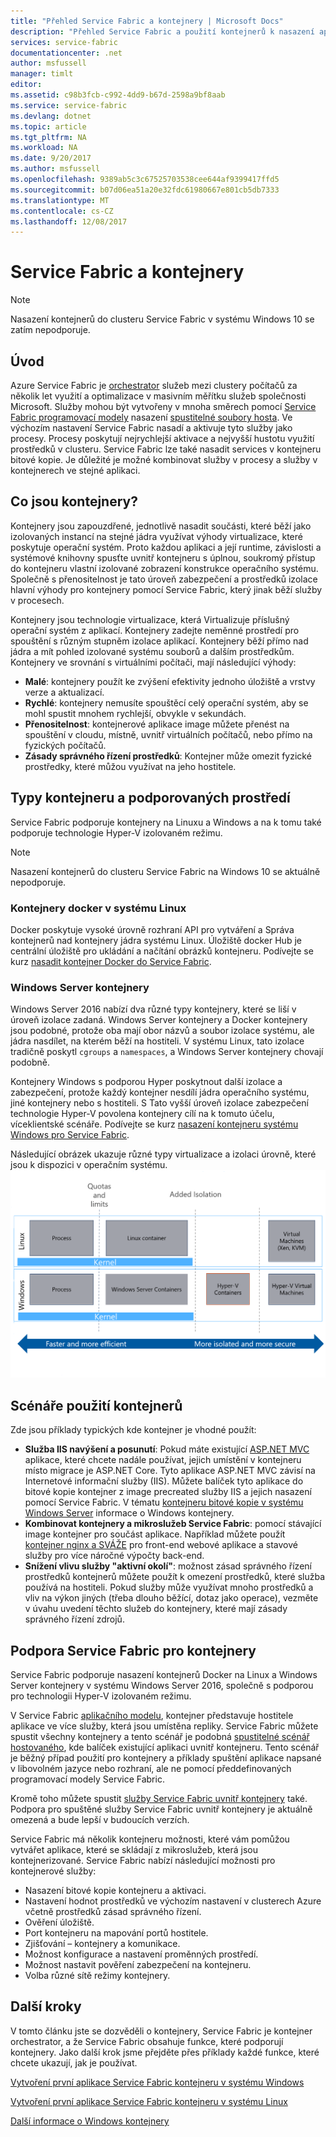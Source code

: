 ```yaml
---
title: "Přehled Service Fabric a kontejnery | Microsoft Docs"
description: "Přehled Service Fabric a použití kontejnerů k nasazení aplikací mikroslužby. Tento článek obsahuje přehled použití kontejnery a možnosti dostupné v Service Fabric."
services: service-fabric
documentationcenter: .net
author: msfussell
manager: timlt
editor: 
ms.assetid: c98b3fcb-c992-4dd9-b67d-2598a9bf8aab
ms.service: service-fabric
ms.devlang: dotnet
ms.topic: article
ms.tgt_pltfrm: NA
ms.workload: NA
ms.date: 9/20/2017
ms.author: msfussell
ms.openlocfilehash: 9389ab5c3c67525703538cee644af9399417ffd5
ms.sourcegitcommit: b07d06ea51a20e32fdc61980667e801cb5db7333
ms.translationtype: MT
ms.contentlocale: cs-CZ
ms.lasthandoff: 12/08/2017
---
```

# <a name="service-fabric-and-containers"></a>Service Fabric a kontejnery
> [!NOTE]
> Nasazení kontejnerů do clusteru Service Fabric v systému Windows 10 se zatím nepodporuje. 
>   

## <a name="introduction"></a>Úvod
Azure Service Fabric je [orchestrator](service-fabric-cluster-resource-manager-introduction.md) služeb mezi clustery počítačů za několik let využití a optimalizace v masivním měřítku služeb společnosti Microsoft. Služby mohou být vytvořeny v mnoha směrech pomocí [Service Fabric programovací modely](service-fabric-choose-framework.md) nasazení [spustitelné soubory hosta](service-fabric-deploy-existing-app.md). Ve výchozím nastavení Service Fabric nasadí a aktivuje tyto služby jako procesy. Procesy poskytují nejrychlejší aktivace a nejvyšší hustotu využití prostředků v clusteru. Service Fabric lze také nasadit services v kontejneru bitové kopie. Je důležité je možné kombinovat služby v procesy a služby v kontejnerech ve stejné aplikaci.   

## <a name="what-are-containers"></a>Co jsou kontejnery?
Kontejnery jsou zapouzdřené, jednotlivě nasadit součásti, které běží jako izolovaných instancí na stejné jádra využívat výhody virtualizace, které poskytuje operační systém. Proto každou aplikaci a její runtime, závislosti a systémové knihovny spusťte uvnitř kontejneru s úplnou, soukromý přístup do kontejneru vlastní izolované zobrazení konstrukce operačního systému. Společně s přenositelnost je tato úroveň zabezpečení a prostředků izolace hlavní výhody pro kontejnery pomocí Service Fabric, který jinak běží služby v procesech.

Kontejnery jsou technologie virtualizace, která Virtualizuje příslušný operační systém z aplikací. Kontejnery zadejte neměnné prostředí pro spouštění s různým stupněm izolace aplikací. Kontejnery běží přímo nad jádra a mít pohled izolované systému souborů a dalším prostředkům. Kontejnery ve srovnání s virtuálními počítači, mají následující výhody:

* **Malé**: kontejnery použít ke zvýšení efektivity jednoho úložiště a vrstvy verze a aktualizací.
* **Rychlé**: kontejnery nemusíte spouštěcí celý operační systém, aby se mohl spustit mnohem rychlejší, obvykle v sekundách.
* **Přenositelnost**: kontejnerové aplikace image můžete přenést na spouštění v cloudu, místně, uvnitř virtuálních počítačů, nebo přímo na fyzických počítačů.
* **Zásady správného řízení prostředků**: Kontejner může omezit fyzické prostředky, které můžou využívat na jeho hostitele.

## <a name="container-types-and-supported-environments"></a>Typy kontejneru a podporovaných prostředí
Service Fabric podporuje kontejnery na Linuxu a Windows a na k tomu také podporuje technologie Hyper-V izolovaném režimu. 

> [!NOTE]
> Nasazení kontejnerů do clusteru Service Fabric na Windows 10 se aktuálně nepodporuje. 
> 

### <a name="docker-containers-on-linux"></a>Kontejnery docker v systému Linux
Docker poskytuje vysoké úrovně rozhraní API pro vytváření a Správa kontejnerů nad kontejnery jádra systému Linux. Úložiště docker Hub je centrální úložiště pro ukládání a načítání obrázků kontejneru.
Podívejte se kurz [nasadit kontejner Docker do Service Fabric](service-fabric-get-started-containers-linux.md).

### <a name="windows-server-containers"></a>Windows Server kontejnery
Windows Server 2016 nabízí dva různé typy kontejnery, které se liší v úroveň izolace zadaná. Windows Server kontejnery a Docker kontejnery jsou podobné, protože oba mají obor názvů a soubor izolace systému, ale jádra nasdílet, na kterém běží na hostiteli. V systému Linux, tato izolace tradičně poskytl `cgroups` a `namespaces`, a Windows Server kontejnery chovají podobně.

Kontejnery Windows s podporou Hyper poskytnout další izolace a zabezpečení, protože každý kontejner nesdílí jádra operačního systému, jiné kontejnery nebo s hostiteli. S Tato vyšší úroveň izolace zabezpečení technologie Hyper-V povolena kontejnery cílí na k tomuto účelu, víceklientské scénáře.
Podívejte se kurz [nasazení kontejneru systému Windows pro Service Fabric](service-fabric-get-started-containers.md).

Následující obrázek ukazuje různé typy virtualizace a izolaci úrovně, které jsou k dispozici v operačním systému.
![Platforma Service Fabric][Image1]

## <a name="scenarios-for-using-containers"></a>Scénáře použití kontejnerů
Zde jsou příklady typických kde kontejner je vhodné použít:

* **Služba IIS navýšení a posunutí**: Pokud máte existující [ASP.NET MVC](https://www.asp.net/mvc) aplikace, které chcete nadále používat, jejich umístění v kontejneru místo migrace je ASP.NET Core. Tyto aplikace ASP.NET MVC závisí na Internetové informační služby (IIS). Můžete balíček tyto aplikace do bitové kopie kontejner z image precreated služby IIS a jejich nasazení pomocí Service Fabric. V tématu [kontejneru bitové kopie v systému Windows Server](https://docs.microsoft.com/virtualization/windowscontainers/quick-start/quick-start-windows-server) informace o Windows kontejnery.
* **Kombinovat kontejnery a mikroslužeb Service Fabric**: pomocí stávající image kontejner pro součást aplikace. Například můžete použít [kontejner nginx a SVÁŽE](https://hub.docker.com/_/nginx/) pro front-end webové aplikace a stavové služby pro více náročné výpočty back-end.
* **Snížení vlivu služby "aktivní okolí"**: možnost zásad správného řízení prostředků kontejnerů můžete použít k omezení prostředků, které služba používá na hostiteli. Pokud služby může využívat mnoho prostředků a vliv na výkon jiných (třeba dlouho běžící, dotaz jako operace), vezměte v úvahu uvedení těchto služeb do kontejnery, které mají zásady správného řízení zdrojů.

## <a name="service-fabric-support-for-containers"></a>Podpora Service Fabric pro kontejnery
Service Fabric podporuje nasazení kontejnerů Docker na Linux a Windows Server kontejnery v systému Windows Server 2016, společně s podporou pro technologii Hyper-V izolovaném režimu. 

V Service Fabric [aplikačního modelu](service-fabric-application-model.md), kontejner představuje hostitele aplikace ve více služby, která jsou umístěna repliky. Service Fabric můžete spustit všechny kontejnery a tento scénář je podobná [spustitelné scénář hostovaného](service-fabric-deploy-existing-app.md), kde balíček existující aplikaci uvnitř kontejneru. Tento scénář je běžný případ použití pro kontejnery a příklady spuštění aplikace napsané v libovolném jazyce nebo rozhraní, ale ne pomocí předdefinovaných programovací modely Service Fabric.

Kromě toho můžete spustit [služby Service Fabric uvnitř kontejnery](service-fabric-services-inside-containers.md) také. Podpora pro spuštěné služby Service Fabric uvnitř kontejnery je aktuálně omezená a bude lepší v budoucích verzích.

Service Fabric má několik kontejneru možnosti, které vám pomůžou vytvářet aplikace, které se skládají z mikroslužeb, která jsou kontejnerizované. Service Fabric nabízí následující možnosti pro kontejnerové služby:

* Nasazení bitové kopie kontejneru a aktivaci.
* Nastavení hodnot prostředků ve výchozím nastavení v clusterech Azure včetně prostředků zásad správného řízení.
* Ověření úložiště.
* Port kontejneru na mapování portů hostitele.
* Zjišťování – kontejnery a komunikace.
* Možnost konfigurace a nastavení proměnných prostředí.
* Možnost nastavit pověření zabezpečení na kontejneru.
* Volba různé sítě režimy kontejnery.

## <a name="next-steps"></a>Další kroky
V tomto článku jste se dozvěděli o kontejnery, Service Fabric je kontejner orchestrator, a že Service Fabric obsahuje funkce, které podporují kontejnery. Jako další krok jsme přejděte přes příklady každé funkce, které chcete ukazují, jak je používat.

[Vytvoření první aplikace Service Fabric kontejneru v systému Windows](service-fabric-get-started-containers.md)

[Vytvoření první aplikace Service Fabric kontejneru v systému Linux](service-fabric-get-started-containers-linux.md)

[Další informace o Windows kontejnery](https://docs.microsoft.com/virtualization/windowscontainers/about/)

[Image1]: media/service-fabric-containers/Service-Fabric-Types-of-Isolation.png
